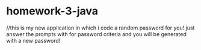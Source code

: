 # homework-3-java

//this is my new application in which i code a random password for you! just answer the prompts with for password criteria and you will be generated with a new password!
